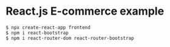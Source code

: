# React.js E-commerce example

```shell
$ npx create-react-app frontend
$ npm i react-bootstrap
$ npm i react-router-dom react-router-bootstrap
```
